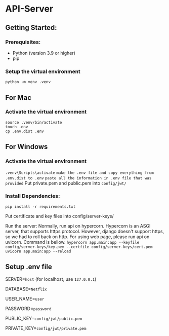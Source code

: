 # API-Server

## Getting Started:
### Prerequisites:
- Python (version 3.9 or higher)
- pip

### Setup the virtual environment

`python -m venv .venv`

## For Mac
### Activate the virtual environment
`source .venv/bin/activate`   
`touch .env`  
`cp .env.dist .env`

## For Windows
### Activate the virtual environment
`.venv\Scripts\activate`
`make the .env file and copy everything from .env.dist to .env`
`paste all the information in .env file that was provided`
Put private.pem and public.pem into `config/jwt/`

### Install Dependencies:
`pip install -r requirements.txt`

Put certificate and key files into config/server-keys/

Run the server:
Normally, run api on hypercorn. Hypercorn is an ASGI server, that supports https protocol. However, django doesn't support https, so we had to roll back on http. For using web page, please run api on uvicorn. Command is bellow.
`hypercorn app.main:app --keyfile config/server-keys/key.pem --certfile config/server-keys/cert.pem`
`uvicorn app.main:app --reload`

## Setup .env file

SERVER=`host` (for localhost, use `127.0.0.1`)

DATABASE=`Netflix`

USER_NAME=`user`

PASSWORD=`password`

PUBLIC_KEY=`config/jwt/public.pem`

PRIVATE_KEY=`config/jwt/private.pem`